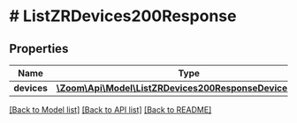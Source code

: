 # # ListZRDevices200Response

## Properties

Name | Type | Description | Notes
------------ | ------------- | ------------- | -------------
**devices** | [**\Zoom\Api\Model\ListZRDevices200ResponseDevicesInner[]**](ListZRDevices200ResponseDevicesInner.md) |  | [optional]

[[Back to Model list]](../../README.md#models) [[Back to API list]](../../README.md#endpoints) [[Back to README]](../../README.md)
